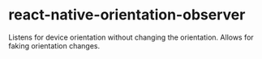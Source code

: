 # react-native-orientation-observer
Listens for device orientation without changing the orientation. Allows for faking orientation changes.
